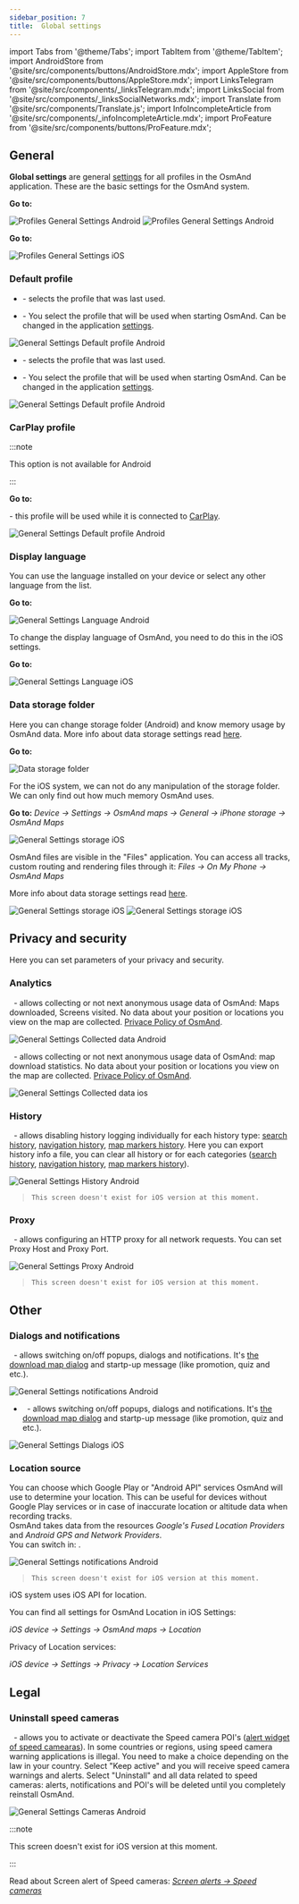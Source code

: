 ```yaml
---
sidebar_position: 7
title:  Global settings
---
```


import Tabs from '@theme/Tabs';
import TabItem from '@theme/TabItem';
import AndroidStore from '@site/src/components/buttons/AndroidStore.mdx';
import AppleStore from '@site/src/components/buttons/AppleStore.mdx';
import LinksTelegram from '@site/src/components/_linksTelegram.mdx';
import LinksSocial from '@site/src/components/_linksSocialNetworks.mdx';
import Translate from '@site/src/components/Translate.js';
import InfoIncompleteArticle from '@site/src/components/_infoIncompleteArticle.mdx';
import ProFeature from '@site/src/components/buttons/ProFeature.mdx';

<InfoIncompleteArticle/>


## General

**Global settings** are general [settings](../personal/profiles.md) for all profiles in the OsmAnd application. These are the basic settings for the OsmAnd system.

<Tabs groupId="operating-systems">

<TabItem value="android" label="Android">

**Go to:** *<Translate android="true" ids="shared_string_menu,shared_string_settings,osmand_settings"/>*

![Profiles General Settings Android](@site/static/img/personal/profiles/global_sett_andr_1.png)  ![Profiles General Settings Android](@site/static/img/personal/profiles/global_sett_andr_2.png)

</TabItem>

<TabItem value="ios" label="iOS">

**Go to:** *<Translate ios="true" ids="menu,sett_settings,osmand_settings"/>*

![Profiles General Settings iOS](@site/static/img/personal/profiles/general_settings_ios.png)

</TabItem>

</Tabs>

### Default profile


<Tabs groupId="operating-systems">

<TabItem value="android" label="Android">

- **<Translate android="true" ids="shared_string_last_used"/>** - selects the profile that was last used.

- **<Translate android="true" ids="settings_preset"/>** - You select the profile that will be used when starting OsmAnd. Can be changed in the application [settings](../personal/profiles.md).

![General Settings Default profile Android](@site/static/img/personal/profiles/default_profile_andr.png)  


</TabItem>

<TabItem value="ios" label="iOS">

- **<Translate android="true" ids="shared_string_last_used"/>** - selects the profile that was last used.

- **<Translate android="true" ids="settings_preset"/>** - You select the profile that will be used when starting OsmAnd. Can be changed in the application [settings](../personal/profiles.md).

![General Settings Default profile Android](@site/static/img/personal/profiles/default_profile_ios.png)



</TabItem>

</Tabs>

### CarPlay profile


<Tabs groupId="operating-systems">

<TabItem value="android" label="Android">  

:::note

This option is not available for Android

:::


</TabItem>

<TabItem value="ios" label="iOS">  

**Go to:** *<Translate ios="true" ids="menu,sett_settings,carplay_profile"/>*

**<Translate ios="true" ids="carplay_profile"/>** - this profile will be used while it is connected to [CarPlay](https://support.apple.com/en-gb/HT205634).

![General Settings Default profile Android](@site/static/img/personal/profiles/CarPlay_ios.png)



</TabItem>

</Tabs> 


### Display language

You can use the language installed on your device or select any other language from the list. 

<Tabs groupId="operating-systems">

<TabItem value="android" label="Android">


**Go to:** *<Translate android="true" ids="shared_string_menu,shared_string_settings,osmand_settings,preferred_locale"/>*

![General Settings Language Android](@site/static/img/personal/profiles/general_settings_language_android.png)

</TabItem>

<TabItem value="ios" label="iOS">

To change the display language of OsmAnd, you need to do this in the iOS settings.

**Go to:** *<Translate ios="true" ids="menu,sett_settings,language"/>*


![General Settings Language iOS](@site/static/img/personal/profiles/general_settings_language_ios.png)

</TabItem>

</Tabs>

### Data storage folder

Here you can change storage folder (Android) and know memorу usage by OsmAnd data. More info about data storage settings read [here](../personal/storage.md#data-storage-folder).

<Tabs groupId="operating-systems">

<TabItem value="android" label="Android">

**Go to:** *<Translate android="true" ids="shared_string_menu,shared_string_settings,osmand_settings,application_dir"/>*

![Data storage folder](@site/static/img/personal/profiles/global_sett_andr_1.png)


</TabItem>

<TabItem value="ios" label="iOS">

For the iOS system, we can not do any manipulation of the storage folder. We can only find out how much memory OsmAnd uses.

**Go to:** *Device → Settings → OsmAnd maps → General → iPhone storage → OsmAnd Maps*

![General Settings storage iOS](@site/static/img/personal/profiles/general_settings_storage_ios.png)

OsmAnd files are visible in the "Files" application. You can access all tracks, custom routing and rendering files through it:
_Files → On My Phone → OsmAnd Maps_

More info about data storage settings read [here](../personal/storage.md#data-storage-folder).

![General Settings storage iOS](@site/static/img/personal/profiles/files-1.png) ![General Settings storage iOS](@site/static/img/personal/profiles/files-2.png)

</TabItem>

</Tabs>

## Privacy and security

Here you can set parameters of your privacy and security.

### Analytics

<Tabs groupId="operating-systems">

<TabItem value="android" label="Android">

&nbsp;_<Translate android="true" ids="analytics_pref_title"/>_ - allows collecting or not next anonymous usage data of OsmAnd: Maps downloaded, Screens visited. No data about your position or locations you view on the map are collected. [Privace Policy of OsmAnd](https://osmand.net/help-online/privacy-policy).

![General Settings Collected data Android](@site/static/img/personal/profiles/general_settings_collected_data_android.png)


</TabItem>

<TabItem value="ios" label="iOS">

&nbsp;_<Translate ios="true" ids="send_anonymous_data"/>_ - allows collecting or not next anonymous usage data of OsmAnd: map download statistics. No data about your position or locations you view on the map are collected. [Privace Policy of OsmAnd](https://osmand.net/help-online/privacy-policy).

![General Settings Collected data ios](@site/static/img/personal/profiles/general_settings_collected_data_ios.png)

</TabItem>

</Tabs>

### History

<Tabs groupId="operating-systems">

<TabItem value="android" label="Android">

&nbsp;<Translate android="true" ids="shared_string_history"/> - allows disabling history logging individually for each history type: [search history](../search/search-history.md), [navigation history](../navigation/route-navigation.md#history), [map markers history](../personal/markers.md#history). Here you can export history info a file, you can clear all history or for each categories ([search history](../search/search-history.md), [navigation history](../navigation/route-navigation.md#history), [map markers history](../personal/markers.md#history)).

![General Settings History Android](@site/static/img/personal/profiles/general_settings_history_android.png)

</TabItem>

<TabItem value="ios" label="iOS">

> ```This screen doesn't exist for iOS version at this moment.```

</TabItem>

</Tabs>

### Proxy

<Tabs groupId="operating-systems">

<TabItem value="android" label="Android">

&nbsp;_<Translate android="true" ids="proxy_pref_title"/>_ - allows configuring an HTTP proxy for all network requests. You can set Proxy Host and Proxy Port.

![General Settings Proxy Android](@site/static/img/personal/profiles/general_settings_proxy_android.png)

</TabItem>

<TabItem value="ios" label="iOS">

> ```This screen doesn't exist for iOS version at this moment.```

</TabItem>

</Tabs>

## Other 

### Dialogs and notifications

<Tabs groupId="operating-systems">

<TabItem value="android" label="Android">

&nbsp;<Translate android="true" ids="dialogs_and_notifications_title"/> - allows switching on/off popups, dialogs and notifications. It's [the download map dialog](../start-with/download-maps.md#download---map-zoom-in) and startp-up message (like promotion, quiz and etc.).

![General Settings notifications Android](@site/static/img/personal/profiles/general_settings_notifications_android.png)

</TabItem>

<TabItem value="ios" label="iOS">

- &nbsp;_<Translate ios="true" ids="do_not_show_discount"/>_ - allows switching on/off popups, dialogs and notifications. It's [the download map dialog](../start-with/download-maps.md#download---map-zoom-in) and startp-up message (like promotion, quiz and etc.).

![General Settings Dialogs iOS](@site/static/img/personal/profiles/general_settings_dialogs_ios.png)

</TabItem>

</Tabs>

### Location source

<Tabs groupId="operating-systems">

<TabItem value="android" label="Android">

You can choose which Google Play or "Android API" services OsmAnd will use to determine your location. This can be useful for devices without Google Play services or in case of inaccurate location or altitude data when recording tracks.  
OsmAnd takes data from the resources *Google's Fused Location Providers* and *Android GPS and Network Providers*.  
You can switch **<Translate android="true" id="location_source" />** in: _<Translate android="true" ids="shared_string_menu,shared_string_settings,osmand_settings" />_.

![General Settings notifications Android](@site/static/img/personal/profiles/osmand-settings_location-source_google-play.png)

</TabItem>

<TabItem value="ios" label="iOS">

> ```This screen doesn't exist for iOS version at this moment.```

iOS system uses iOS API for location.

You can find all settings for OsmAnd Location in iOS Settings:

_iOS device → Settings → OsmAnd maps → Location_

Privacy of Location services:

_iOS device → Settings → Privacy → Location Services_

</TabItem>

</Tabs>

## Legal

### Uninstall speed cameras

<Tabs groupId="operating-systems">

<TabItem value="android" label="Android">


&nbsp;<Translate android="true" ids="uninstall_speed_cameras"/> - allows you to activate or deactivate the Speed camera POI's ([alert widget of speed camearas](../widgets/nav-widgets.md#alert-types)). In some countries or regions, using speed camera warning applications is illegal. You need to make a choice depending on the law in your country. Select "Keep active" and you will receive speed camera warnings and alerts. Select "Uninstall" and all data related to speed cameras: alerts, notifications and POI's will be deleted until you completely reinstall OsmAnd.
 

![General Settings Cameras Android](@site/static/img/personal/profiles/general_settings_cameras_android.png)

</TabItem>

<TabItem value="ios" label="iOS">


:::note

This screen doesn't exist for iOS version at this moment.

:::


Read about Screen alert of Speed cameras: _[Screen alerts → Speed cameras](../widgets/nav-widgets.md#alert-widget)_

</TabItem>

</Tabs>